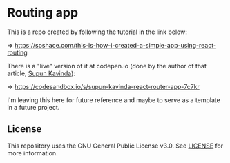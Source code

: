 # Routing app

This is a repo created by following the tutorial in the link below:

=> https://soshace.com/this-is-how-i-created-a-simple-app-using-react-routing

There is a "live" version of it at codepen.io (done by the author of that article, [Supun Kavinda](https://supunkavinda.blog)):

=> https://codesandbox.io/s/supun-kavinda-react-router-app-7c7kr

I'm leaving this here for future reference and maybe to serve as a template in a future project.

## License
This repository uses the GNU General Public License v3.0. See [LICENSE](LICENSE) for more information.
